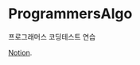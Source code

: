 # ProgrammersAlgo
프로그래머스 코딩테스트 연습

[Notion](https://thoughtful-yacht-359.notion.site/Daily-Algorithm-f9d544a9e4e342719aa22dd81c5e90ac).
